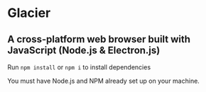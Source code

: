 # Glacier
## A cross-platform web browser built with JavaScript (Node.js & Electron.js)

Run `npm install` or `npm i` to install dependencies

You must have Node.js and NPM already set up on your machine.
